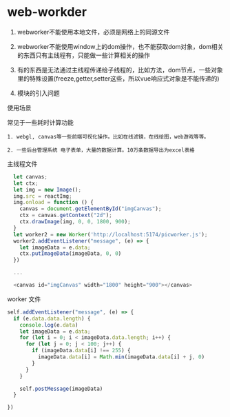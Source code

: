 # web-workder

1. webworker不能使用本地文件，必须是网络上的同源文件

2. webworker不能使用window上的dom操作，也不能获取dom对象，dom相关的东西只有主线程有，只能做一些计算相关的操作

3. 有的东西是无法通过主线程传递给子线程的，比如方法，dom节点，一些对象里的特殊设置(freeze,getter,setter这些，所以vue响应式对象是不能传递的)

4. 模块的引入问题

使用场景

常见于一些耗时计算功能
```
1. webgl, canvas等一些前端可视化操作。比如在线滤镜，在线绘图，web游戏等等。

2. 一些后台管理系统 电子表单，大量的数据计算。10万条数据导出为excel表格
```



主线程文件
```js
  let canvas;
  let ctx;
  let img = new Image();
  img.src = reactImg;
  img.onload = function () {
    canvas = document.getElementById("imgCanvas");
    ctx = canvas.getContext("2d");
    ctx.drawImage(img, 0, 0, 1800, 900);
  }
  let worker2 = new Worker('http://localhost:5174/picworker.js');
  worker2.addEventListener("message", (e) => {
    let imageData = e.data;
    ctx.putImageData(imageData, 0, 0)
  })

  ...

  <canvas id="imgCanvas" width="1800" height="900"></canvas>


```


worker 文件
```js
self.addEventListener("message", (e) => {
  if (e.data.data.length) {
    console.log(e.data)
    let imageData = e.data;
    for (let i = 0; i < imageData.data.length; i++) {
      for (let j = 0; j < 100; j++) {
        if (imageData.data[i] !== 255) {
          imageData.data[i] = Math.min(imageData.data[i] + j, 0)
        }
      }
    }

    self.postMessage(imageData)
  }

})


```